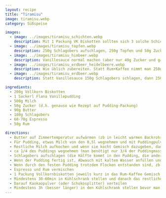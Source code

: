 ```yaml
---
layout: recipe
title: "Tiramisu"
image: tiramisu.webp
category: Süßspeise

images:
  - image: ../images/tiramisu_schichten.webp
    description: Mit 1 Packung VK Biskotten sollten sich 3 solche Schichten ausgehen (ganz oben ist -1 Biskotte aber die lässt man rechts weg
  - image: ../images/tiramisu_topfen.webp
    description: 250g Schlagobers aufschlagen, 250g Topfen und 50g Zucker dazu, 1 Packung Maroni mit Löffel zerkleinern und dazu. Diese Masse abwechselnd mit getränkten Biskotten schlichten. Ergebnis war leider nicht gut. Maroni passen nicht und Topfen ist sehr sauer. Evtl könnte es mehr Zucker retten
  - image: ../images/tiramisu_himbeer.webp
    description: Vanillesauce normal machen (aber nur 40g Zucker und ganzes Schlagobers rein, fest schlagen!), 300g TK-Himbeeren auftauen und pürieren, 50g Rum und 30g Agavendicksaft dazu, in Form abwechseln Biskotten, Himbeer, Vanille. Ergebnis war gut aber zuviel Rum (besser nur 25g nehmen), Himbeersauce zu wenig süß und zu flüssig (evtl 30g Zucker statt Agaven; evtl 100g weggeben und oben drauf damit weniger flüssig). Am nächsten Tag war es aber perfekt, kein Rumgeschmack und nicht mehr flüssig
  - image: ../images/tiramisu_erdbeer_heidelbeere.webp
    description: Wie üblich zubereiten. Statt Rum+Kaffee nimmt man 250g Erdbeeren (auch TK möglich) und püriert sie. Auf das Schlagobers gibt man statt Kaokao zb Heidelbeeren oder weitere Erdbeeren
  - image: ../images/tiramisu_erdbeer.webp
    description: Statt Vanillesauce 150g Schlagobers schlagen, dann 250g Topfen dazugeben und vermischen, dann 80g Joghurt und ca 40g Staubzucker dazugeben und cremig mixen. 300g TK-Erdbeeren pürieren. Biskotten in Erdbeerpüree tunken und abwechselnd mit Creme schickten (unten Creme, oben Creme). Ganz oben halbierte Erdbeeren verteilen. Fazit sehr gut muss aber >1h stehen damit es sich ansaugt

ingredients:
  - 200g Vollkorn Biskotten
  - 1 Sackerl Flana Vanillepudding
  - 500g Milch
  - 50g Zucker (d.h. genauso wie Rezept auf Pudding-Packung)
  - 90g Butter
  - 180g Schlagobers
  - 60-70g Espresso
  - 50g Rum

directions:
  - Butter auf Zimmertemperatur aufwärmen (zb in leicht warmen Backrohr)
  - Für Pudding, etwas Milch von den 0,5l wegnehmen und mit Puddingpulver und 50g Zucker vermischen
  - Restliche Milch aufkochen und wenn sie kocht Gemisch dazugeben, dann ca 1min kochen lassen während man umrührt und Pudding auskühlen lassen
  - ca 1/4 des Puddings wegnehmen (man benötigt nur 3/4 der Puddingmasse für das Tiramisu)
  - Schlagobers aufschlagen (die Hälfte kommt in den Pudding, die andere Hälfte oben aufs Tiramisu)
  - Wenn der Pudding fertig ist, Abwasch mit kaltem Wasser anfüllen und Topf reinstellen damit der Pudding schneller auskühlt. Kurz danach die zimmerwarme Butter einrühren und danach das Halbe Schlagobers einrühren (alles sollte ca dieselbe Temperatur haben damit die Butter nicht ausflockt, aber der Pudding sollte noch nicht fest werden)
  - Wenn durch den festen Pudding trotzdem Flocken entstanden sind, zb in der Abwasch heißes Wasser einlassen, Topf reinstellen und umrühren bis es eine cremige Konsistenz ist [(Quelle)](https://www.chefkoch.de/forum/2,10,18142/Buttercreme-flockt.html)
  - Espresso und Rum vermischen
  - 1 Packung Vollkornbiskotten jeweils kurz in das Rum-Kaffee Gemisch tunken und in eine Form schlichten. Ganz unten Biskotten, darauf Puddinggemisch, 2-3x wiederholen.
  - Mindestens 30-60min in Kühlschrank stellen und danach das restliche Schlagobers (90g) oben auf dem Tiramisu verteilen (macht man es sofort vermischt es sich mit der Puddingcreme)
  - Darauf Kaokaopulver (oder Schokosplitter) verteilen
  - Mindestens 3h (besser länger) in den Kühlschrank stellen bevor man es isst
---
```

